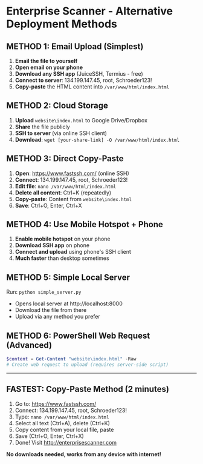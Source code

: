# Enterprise Scanner - Alternative Deployment Methods

## METHOD 1: Email Upload (Simplest)
1. **Email the file to yourself**
2. **Open email on your phone** 
3. **Download any SSH app** (JuiceSSH, Termius - free)
4. **Connect to server**: 134.199.147.45, root, Schroeder123!
5. **Copy-paste** the HTML content into `/var/www/html/index.html`

## METHOD 2: Cloud Storage
1. **Upload** `website\index.html` to Google Drive/Dropbox
2. **Share** the file publicly
3. **SSH to server** (via online SSH client)
4. **Download**: `wget [your-share-link] -O /var/www/html/index.html`

## METHOD 3: Direct Copy-Paste
1. **Open**: https://www.fastssh.com/ (online SSH)
2. **Connect**: 134.199.147.45, root, Schroeder123!
3. **Edit file**: `nano /var/www/html/index.html`
4. **Delete all content**: Ctrl+K (repeatedly)
5. **Copy-paste**: Content from `website\index.html`
6. **Save**: Ctrl+O, Enter, Ctrl+X

## METHOD 4: Use Mobile Hotspot + Phone
1. **Enable mobile hotspot** on your phone
2. **Download SSH app** on phone
3. **Connect and upload** using phone's SSH client
4. **Much faster** than desktop sometimes

## METHOD 5: Simple Local Server
Run: `python simple_server.py`
- Opens local server at http://localhost:8000
- Download the file from there
- Upload via any method you prefer

## METHOD 6: PowerShell Web Request (Advanced)
```powershell
$content = Get-Content "website\index.html" -Raw
# Create web request to upload (requires server-side script)
```

---

## FASTEST: Copy-Paste Method (2 minutes)
1. Go to: https://www.fastssh.com/
2. Connect: 134.199.147.45, root, Schroeder123!
3. Type: `nano /var/www/html/index.html`
4. Select all text (Ctrl+A), delete (Ctrl+K)
5. Copy content from your local file, paste
6. Save (Ctrl+O, Enter, Ctrl+X)
7. Done! Visit http://enterprisescanner.com

**No downloads needed, works from any device with internet!**